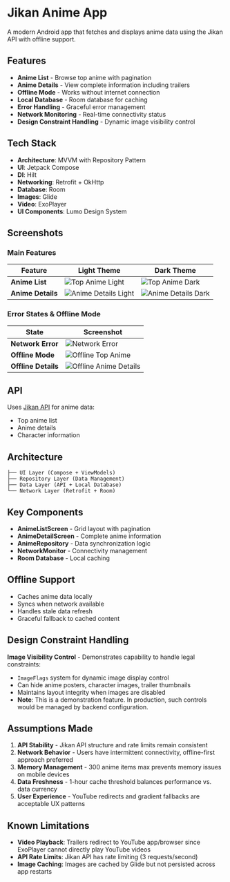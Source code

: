 # Jikan Anime App

A modern Android app that fetches and displays anime data using the Jikan API with offline support.

## Features

- **Anime List** - Browse top anime with pagination
- **Anime Details** - View complete information including trailers
- **Offline Mode** - Works without internet connection
- **Local Database** - Room database for caching
- **Error Handling** - Graceful error management
- **Network Monitoring** - Real-time connectivity status
- **Design Constraint Handling** - Dynamic image visibility control

## Tech Stack

- **Architecture**: MVVM with Repository Pattern
- **UI**: Jetpack Compose
- **DI**: Hilt
- **Networking**: Retrofit + OkHttp
- **Database**: Room
- **Images**: Glide
- **Video**: ExoPlayer
- **UI Components**: Lumo Design System

## Screenshots

### Main Features

| Feature           | Light Theme                                            | Dark Theme                                           |
| ----------------- | ------------------------------------------------------ | ---------------------------------------------------- |
| **Anime List**    | ![Top Anime Light](assets/top_anime_light.png)         | ![Top Anime Dark](assets/top_anime_dark.png)         |
| **Anime Details** | ![Anime Details Light](assets/anime_details_light.png) | ![Anime Details Dark](assets/anime_details_dark.png) |

### Error States & Offline Mode

| State               | Screenshot                                                    |
| ------------------- | ------------------------------------------------------------- |
| **Network Error**   | ![Network Error](assets/network_error.png)                    |
| **Offline Mode**    | ![Offline Top Anime](assets/no_network_top_anime.png)         |
| **Offline Details** | ![Offline Anime Details](assets/no_network_anime_details.png) |

## API

Uses [Jikan API](https://jikan.moe/) for anime data:

- Top anime list
- Anime details
- Character information

## Architecture

```
├── UI Layer (Compose + ViewModels)
├── Repository Layer (Data Management)
├── Data Layer (API + Local Database)
└── Network Layer (Retrofit + Room)
```

## Key Components

- **AnimeListScreen** - Grid layout with pagination
- **AnimeDetailScreen** - Complete anime information
- **AnimeRepository** - Data synchronization logic
- **NetworkMonitor** - Connectivity management
- **Room Database** - Local caching

## Offline Support

- Caches anime data locally
- Syncs when network available
- Handles stale data refresh
- Graceful fallback to cached content

## Design Constraint Handling

**Image Visibility Control** - Demonstrates capability to handle legal constraints:

- `ImageFlags` system for dynamic image display control
- Can hide anime posters, character images, trailer thumbnails
- Maintains layout integrity when images are disabled
- **Note**: This is a demonstration feature. In production, such controls would be managed by backend configuration.

## Assumptions Made

1. **API Stability** - Jikan API structure and rate limits remain consistent
2. **Network Behavior** - Users have intermittent connectivity, offline-first approach preferred
3. **Memory Management** - 300 anime items max prevents memory issues on mobile devices
4. **Data Freshness** - 1-hour cache threshold balances performance vs. data currency
5. **User Experience** - YouTube redirects and gradient fallbacks are acceptable UX patterns

## Known Limitations

- **Video Playback**: Trailers redirect to YouTube app/browser since ExoPlayer cannot directly play YouTube videos
- **API Rate Limits**: Jikan API has rate limiting (3 requests/second)
- **Image Caching**: Images are cached by Glide but not persisted across app restarts
